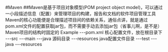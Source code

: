 #Maven
##Maven是基于项目对象模型(POM project object model)，可以通过一小段描述信息（配置）来管理项目的构建，报告和文档的软件项目管理工具
Maven的核心功能便是合理描述项目间的依赖关系，通俗点讲，就是通过pom.xml文件的配置获取jar包，而不需要手动去添加jar包（省事儿啊，是不是）
Maven项目的结构时固定的
Example
    ---pom.xml 核心配置文件，放在根目录下
    ---src
        ---main
            ---java 源码目录
            ---resources java配置文件目录
    ---test
        ---java
        ---resources
